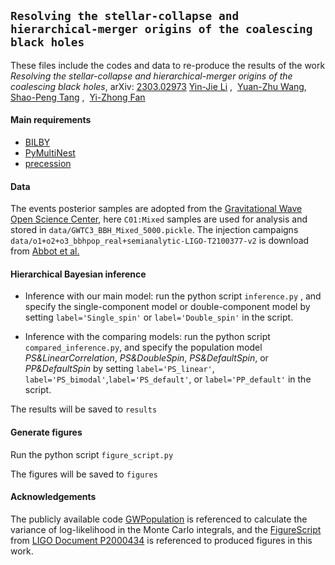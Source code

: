 
## `Resolving the stellar-collapse and hierarchical-merger origins of the coalescing black holes`


These files include the codes and data to re-produce the results of the work  _Resolving the stellar-collapse and hierarchical-merger origins of the coalescing black holes_, arXiv: [2303.02973](https://arxiv.org/abs/2303.02973)
 [Yin-Jie Li](https://inspirehep.net/authors/1838354) ,  [Yuan-Zhu Wang](https://inspirehep.net/authors/1664025),  [Shao-Peng Tang](https://inspirehep.net/authors/1838355) ,  [Yi-Zhong Fan](https://inspirehep.net/authors/1040745)

#### Main requirements
- [BILBY](https://git.ligo.org/lscsoft/bilby)
- [PyMultiNest](https://johannesbuchner.github.io/PyMultiNest/install.html)
- [precession](https://dgerosa.github.io/precession)

#### Data
The events posterior samples are adopted from the [Gravitational Wave Open Science Center](https://www.gw-openscience.org/eventapi/html/GWTC/), here `C01:Mixed` samples are used for analysis and stored in `data/GWTC3_BBH_Mixed_5000.pickle`. The injection campaigns `data/o1+o2+o3_bbhpop_real+semianalytic-LIGO-T2100377-v2` is download from [Abbot et al.](https://doi.org/10.5281/zenodo.5546676)
  
#### Hierarchical Bayesian inference
- Inference with our main model: run the python script `inference.py` , and specify the single-component model or double-component model by setting `label='Single_spin'` or `label='Double_spin'` in the script.

- Inference with the comparing models: run the python script `compared_inference.py`, and specify the population model *PS&LinearCorrelation*, *PS&DoubleSpin*, *PS&DefaultSpin*, or *PP&DefaultSpin* by setting `label='PS_linear'`, `label='PS_bimodal'`,`label='PS_default'`, or `label='PP_default'` in the script.

The results will be saved to `results`

#### Generate figures
Run the python script `figure_script.py`

The figures will be saved to `figures`
  
#### Acknowledgements
The  publicly available code [GWPopulation](https://github.com/ColmTalbot/gwpopulation) is referenced to calculate the variance of log-likelihood in the Monte Carlo integrals, and the [FigureScript](https://dcc.ligo.org/public/0171/P2000434/003/Produce-Figures.ipynb) from [LIGO Document P2000434](https://dcc.ligo.org/LIGO-P2000434/public) is referenced to produced figures in this work.


  


